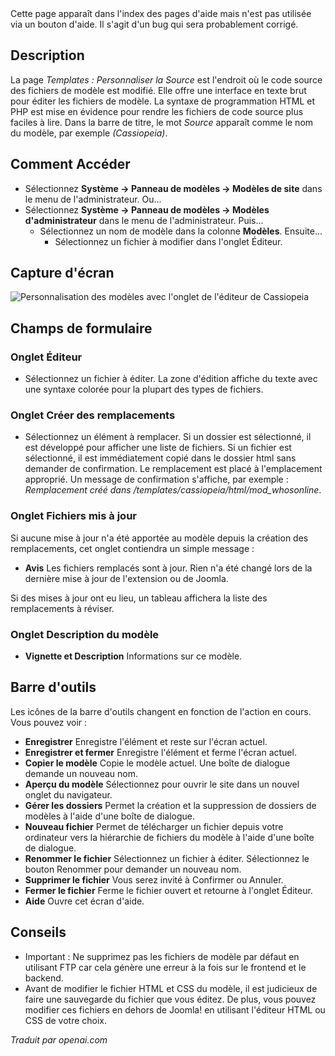 <!-- Filename: Help4.x:Templates:_Customise_Source  / Display title: Modèles : Personnaliser la Source  -->

<div class="alert alert-warning">
Cette page apparaît dans l'index des pages d'aide mais n'est pas utilisée via un bouton d'aide.
Il s'agit d'un bug qui sera probablement corrigé.
</div>

## Description

La page *Templates : Personnaliser la Source* est l'endroit où le code source des fichiers de modèle est modifié. Elle offre une interface en texte brut pour éditer les fichiers de modèle. La syntaxe de programmation HTML et PHP est mise en évidence pour rendre les fichiers de code source plus faciles à lire. Dans la barre de titre, le mot *Source* apparaît comme le nom du modèle, par exemple *(Cassiopeia)*.

## Comment Accéder

- Sélectionnez **Système → Panneau de modèles → Modèles de site** dans le menu de l'administrateur. Ou...
- Sélectionnez **Système → Panneau de modèles → Modèles d'administrateur** dans le menu de l'administrateur. Puis...
  - Sélectionnez un nom de modèle dans la colonne **Modèles**. Ensuite...
    - Sélectionnez un fichier à modifier dans l'onglet Éditeur.

## Capture d'écran

![Personnalisation des modèles avec l'onglet de l'éditeur de Cassiopeia](../../../fr/images/templates/templates-customise-cassiopeia-edit-component-editor-tab.png)


## Champs de formulaire

### Onglet Éditeur

- Sélectionnez un fichier à éditer. La zone d'édition affiche du texte avec une syntaxe colorée pour la plupart des types de fichiers.

### Onglet Créer des remplacements

- Sélectionnez un élément à remplacer. Si un dossier est sélectionné, il est développé pour afficher une liste de fichiers. Si un fichier est sélectionné, il est immédiatement copié dans le dossier html sans demander de confirmation. Le remplacement est placé à l'emplacement approprié. Un message de confirmation s'affiche, par exemple : *Remplacement créé dans /templates/cassiopeia/html/mod_whosonline*.

### Onglet Fichiers mis à jour

Si aucune mise à jour n'a été apportée au modèle depuis la création des remplacements, cet onglet contiendra un simple message :

- **Avis** Les fichiers remplacés sont à jour. Rien n'a été changé lors de la dernière mise à jour de l'extension ou de Joomla.

Si des mises à jour ont eu lieu, un tableau affichera la liste des remplacements à réviser.

### Onglet Description du modèle

- **Vignette et Description** Informations sur ce modèle.

## Barre d'outils

Les icônes de la barre d'outils changent en fonction de l'action en cours. Vous pouvez voir :

- **Enregistrer** Enregistre l'élément et reste sur l'écran actuel.
- **Enregistrer et fermer** Enregistre l'élément et ferme l'écran actuel.
- **Copier le modèle** Copie le modèle actuel. Une boîte de dialogue
  demande un nouveau nom.
- **Aperçu du modèle** Sélectionnez pour ouvrir le site dans un nouvel onglet du navigateur.
- **Gérer les dossiers** Permet la création et la suppression de dossiers de modèles
  à l'aide d'une boîte de dialogue.
- **Nouveau fichier** Permet de télécharger un fichier depuis votre ordinateur vers
  la hiérarchie de fichiers du modèle à l'aide d'une boîte de dialogue.
- **Renommer le fichier** Sélectionnez un fichier à éditer. Sélectionnez le bouton Renommer pour
  demander un nouveau nom.
- **Supprimer le fichier** Vous serez invité à Confirmer ou Annuler.
- **Fermer le fichier** Ferme le fichier ouvert et retourne à l'onglet Éditeur.
- **Aide** Ouvre cet écran d'aide.

## Conseils

- Important : Ne supprimez pas les fichiers de modèle par défaut en utilisant FTP car cela génère une erreur à la fois sur le frontend et le backend.
- Avant de modifier le fichier HTML et CSS du modèle, il est judicieux de faire une sauvegarde du fichier que vous éditez. De plus, vous pouvez modifier ces fichiers en dehors de Joomla! en utilisant l'éditeur HTML ou CSS de votre choix.

*Traduit par openai.com*


